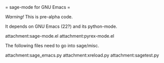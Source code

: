 = sage-mode for GNU Emacs =

*Warning!*  This is pre-alpha code.

It depends on GNU Emacs (22?) and its python-mode.

attachment:sage-mode.el
attachment:pyrex-mode.el

The following files need to go into sage/misc.

attachment:sage_emacs.py
attachment:xreload.py
attachment:sagetest.py
